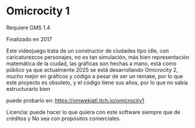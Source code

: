 # Omicrocity 1

Requiere GMS 1.4

Finalizado en 2017

Este videojuego trata de un constructor de ciudades tipo idle, con caricaturezcos personajes, no es tan simulación, más bien representación matemática de la ciudad, las gráficas son hechas a mano, está como público ya que actualmente 2025 se está desarrollando Omicrocity 2, mucho mejor en gráficos y código a pesar de ser un remake, por lo que este proyecto es obsoleto, y el código tiene sus años, por lo que no sabía estructurarlo bien

puede probarlo en: https://omwekiatl.itch.io/omicrocity1

Licencia:
puede hacer lo que quiera con este software siempre que de créditos y No sea con propósitos comerciales.
